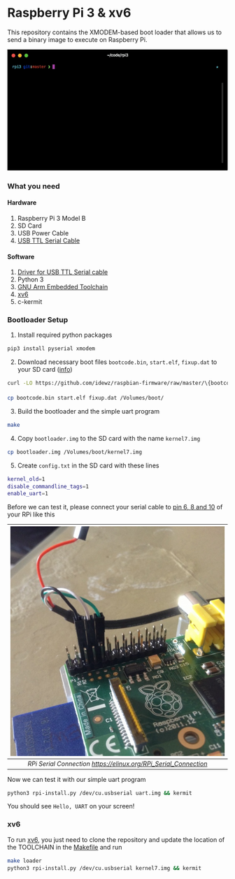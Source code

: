 # Raspberry Pi 3 & xv6

This repository contains the XMODEM-based boot loader that allows us to send a binary image to execute on Raspberry Pi.

![](images/xv6.gif)

### What you need

#### Hardware

1. Raspberry Pi 3 Model B
2. SD Card
3. USB Power Cable
4. [USB TTL Serial Cable](https://www.amazon.com/JBtek-Raspberry-Micro-Cable-Switch/dp/B00JU24Z3W)

#### Software

1. [Driver for USB TTL Serial cable](http://www.prolific.com.tw/us/ShowProduct.aspx?pcid=41&showlevel=0041-0041)
2. Python 3
3. [GNU Arm Embedded Toolchain](https://developer.arm.com/open-source/gnu-toolchain/gnu-rm)
4. [xv6](https://github.com/zhiyihuang/xv6_rpi2_port)
5. c-kermit

### Bootloader Setup

1. Install required python packages
```bash
pip3 install pyserial xmodem
```

2. Download necessary boot files `bootcode.bin`, `start.elf`, `fixup.dat` to your SD card ([info](https://elinux.org/RPi_Software))
```bash
curl -LO https://github.com/idewz/raspbian-firmware/raw/master/\{bootcode.bin,start.elf,fixup.dat\}

cp bootcode.bin start.elf fixup.dat /Volumes/boot/
```

3. Build the bootloader and the simple uart program
```bash
make
```

4. Copy `bootloader.img` to the SD card with the name `kernel7.img`
```bash
cp bootloader.img /Volumes/boot/kernel7.img
```

5. Create `config.txt` in the SD card with these lines
```bash
kernel_old=1
disable_commandline_tags=1
enable_uart=1

```

Before we can test it, please connect your serial cable to [pin 6, 8 and 10](https://pinout.xyz/pinout/uart) of your RPi like this

| ![](images/serial-cable.jpg) | 
|:--:| 
| *RPi Serial Connection https://elinux.org/RPi_Serial_Connection* |

Now we can test it with our simple uart program

```bash
python3 rpi-install.py /dev/cu.usbserial uart.img && kermit
```

You should see `Hello, UART` on your screen!


### xv6

To run [xv6](https://github.com/zhiyihuang/xv6_rpi2_port), you just need to clone the repository and update the location of the TOOLCHAIN in the [Makefile](https://github.com/zhiyihuang/xv6_rpi2_port/blob/master/Makefile#L6) and run

```bash
make loader
python3 rpi-install.py /dev/cu.usbserial kernel7.img && kermit
```
